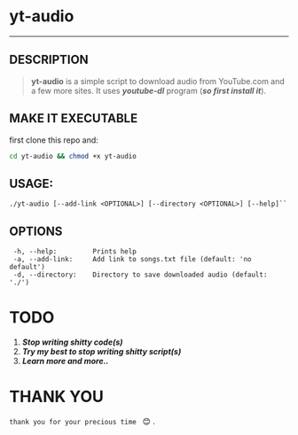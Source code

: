 # yt-audio
---
## DESCRIPTION
> **yt-audio** is a simple script to download audio from YouTube.com and a few more sites. It uses **_youtube-dl_** program (**_so first install it_**).
## MAKE IT EXECUTABLE
first clone this repo and:
```bash
cd yt-audio && chmod +x yt-audio
```
## USAGE:
```
./yt-audio [--add-link <OPTIONAL>] [--directory <OPTIONAL>] [--help]``
```
## OPTIONS
```
 -h, --help:         Prints help
 -a, --add-link:     Add link to songs.txt file (default: 'no default')
 -d, --directory:    Directory to save downloaded audio (default: './')	
```
# TODO
1. **_Stop writing shitty code(s)_**
2. **_Try my best to stop writing shitty script(s)_**
3. **_Learn more and more.._**
# THANK YOU
`thank you for your precious time ` :blush: .
